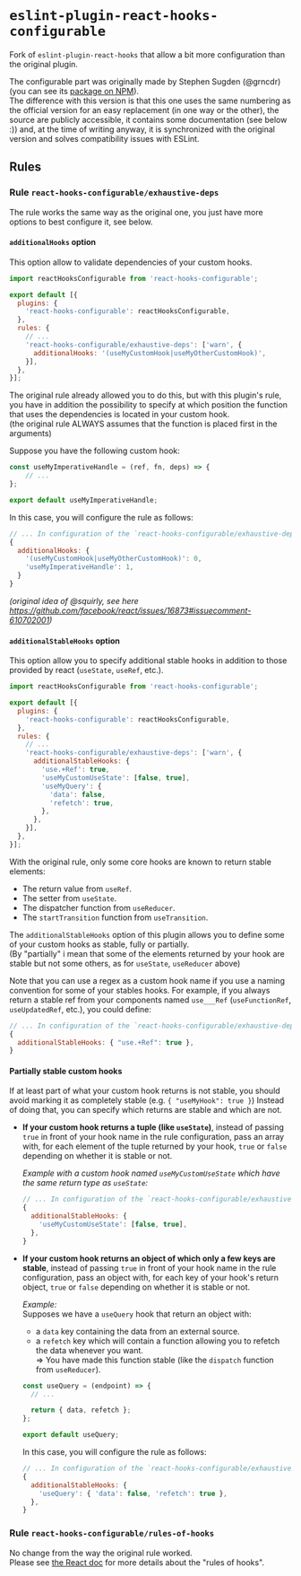# `eslint-plugin-react-hooks-configurable`

Fork of `eslint-plugin-react-hooks` that allow a bit more configuration than the original plugin.

The configurable part was originally made by Stephen Sugden (@grncdr) (you can see its [package on NPM](https://www.npmjs.com/package/@grncdr/eslint-plugin-react-hooks)).  
The difference with this version is that this one uses the same numbering as the official version for an 
easy replacement (in one way or the other), the source are publicly accessible, it contains some documentation (see below :)) and, 
at the time of writing anyway, it is synchronized with the original version and solves compatibility issues with ESLint.

## Rules

### Rule `react-hooks-configurable/exhaustive-deps`

The rule works the same way as the original one, you just have more options to best configure it, see below.

#### `additionalHooks` option

This option allow to validate dependencies of your custom hooks.

```js
import reactHooksConfigurable from 'react-hooks-configurable';

export default [{
  plugins: {
    'react-hooks-configurable': reactHooksConfigurable,
  },
  rules: {
    // ...
    'react-hooks-configurable/exhaustive-deps': ['warn', {
      additionalHooks: '(useMyCustomHook|useMyOtherCustomHook)',
    }],
  },
}];
```

The original rule already allowed you to do this, but with this plugin's rule, you have in addition the 
possibility to specify at which position the function that uses the dependencies is located in your custom hook.  
(the original rule ALWAYS assumes that the function is placed first in the arguments)

Suppose you have the following custom hook:

```js
const useMyImperativeHandle = (ref, fn, deps) => {
    // ...
};

export default useMyImperativeHandle;
```

In this case, you will configure the rule as follows:

```js
// ... In configuration of the `react-hooks-configurable/exhaustive-deps` rule:
{
  additionalHooks: {
    '(useMyCustomHook|useMyOtherCustomHook)': 0,
    'useMyImperativeHandle': 1,
  }
}
```

_(original idea of @squirly, see here https://github.com/facebook/react/issues/16873#issuecomment-610702001)_

#### `additionalStableHooks` option

This option allow you to specify additional stable hooks in addition to those provided by react (`useState`, `useRef`, etc.).

```js
import reactHooksConfigurable from 'react-hooks-configurable';

export default [{
  plugins: {
    'react-hooks-configurable': reactHooksConfigurable,
  },
  rules: {
    // ...
    'react-hooks-configurable/exhaustive-deps': ['warn', {
      additionalStableHooks: {
        'use.+Ref': true,
        'useMyCustomUseState': [false, true],
        'useMyQuery': {
          'data': false,
          'refetch': true,
        },
      },
    }],
  },
}];
```

With the original rule, only some core hooks are known to return stable elements:
- The return value from `useRef`.
- The setter from `useState`.
- The dispatcher function from `useReducer`.
- The `startTransition` function from `useTransition`.

The `additionalStableHooks` option of this plugin allows you to define some of your custom hooks as stable, fully or partially.   
(By "partially" i mean that some of the elements returned by your hook are stable but not some others, as for `useState`, `useReducer` above)

Note that you can use a regex as a custom hook name if you use a naming convention for some of your stables hooks.
For example, if you always return a stable ref from your components named `use___Ref` (`useFunctionRef`, `useUpdatedRef`, etc.), you could define: 

```js
// ... In configuration of the `react-hooks-configurable/exhaustive-deps` rule:
{
  additionalStableHooks: { "use.+Ref": true },
}
```

#### Partially stable custom hooks

If at least part of what your custom hook returns is not stable, you should avoid marking it as completely stable (e.g. `{ "useMyHook": true }`)
Instead of doing that, you can specify which returns are stable and which are not.

- __If your custom hook returns a tuple (like `useState`)__, instead of passing `true` in front of your hook name in the rule configuration, 
  pass an array with, for each element of the tuple returned by your hook, `true` or `false` depending on whether it is stable or not.

  _Example with a custom hook named `useMyCustomUseState` which have the same return type as `useState`:_

  ```js
  // ... In configuration of the `react-hooks-configurable/exhaustive-deps` rule:
  {
    additionalStableHooks: { 
      'useMyCustomUseState': [false, true],
    },
  }
  ```

- __If your custom hook returns an object of which only a few keys are stable__, instead of passing `true` in front of your hook name in the rule configuration, 
 pass an object with, for each key of your hook's return object, `true` or `false` depending on whether it is stable or not.

  _Example:_  
  Supposes we have a `useQuery` hook that return an object with: 
  - a `data` key containing the data from an external source.
  - a `refetch` key which will contain a function allowing you to refetch the data whenever you want.  
    => You have made this function stable (like the `dispatch` function from `useReducer`).

  ```js
  const useQuery = (endpoint) => {
    // ...

    return { data, refetch };
  };

  export default useQuery;
  ```

  In this case, you will configure the rule as follows:

  ```js
  // ... In configuration of the `react-hooks-configurable/exhaustive-deps` rule:
  {
    additionalStableHooks: { 
      'useQuery': { 'data': false, 'refetch': true },
    },
  }
  ```

### Rule `react-hooks-configurable/rules-of-hooks`

No change from the way the original rule worked.  
Please see [the React doc](https://reactjs.org/docs/hooks-rules.html) for more details about the "rules of hooks". 
